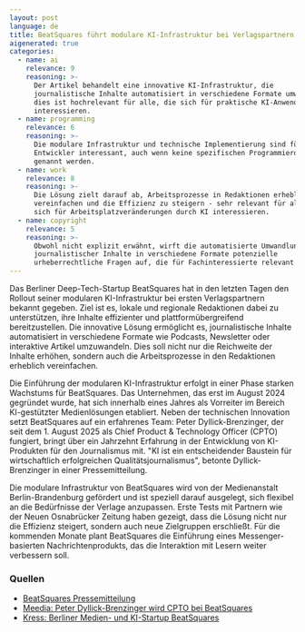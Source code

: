 ```yaml
---
layout: post
language: de
title: BeatSquares führt modulare KI-Infrastruktur bei Verlagspartnern ein
aigenerated: true
categories:
  - name: ai
    relevance: 9
    reasoning: >-
      Der Artikel behandelt eine innovative KI-Infrastruktur, die
      journalistische Inhalte automatisiert in verschiedene Formate umwandelt -
      dies ist hochrelevant für alle, die sich für praktische KI-Anwendungen
      interessieren.
  - name: programming
    relevance: 6
    reasoning: >-
      Die modulare Infrastruktur und technische Implementierung sind für
      Entwickler interessant, auch wenn keine spezifischen Programmierdetails
      genannt werden.
  - name: work
    relevance: 8
    reasoning: >-
      Die Lösung zielt darauf ab, Arbeitsprozesse in Redaktionen erheblich zu
      vereinfachen und die Effizienz zu steigern - sehr relevant für alle, die
      sich für Arbeitsplatzveränderungen durch KI interessieren.
  - name: copyright
    relevance: 5
    reasoning: >-
      Obwohl nicht explizit erwähnt, wirft die automatisierte Umwandlung
      journalistischer Inhalte in verschiedene Formate potenzielle
      urheberrechtliche Fragen auf, die für Fachinteressierte relevant sind.
---
```


Das Berliner Deep-Tech-Startup BeatSquares hat in den letzten Tagen den Rollout seiner modularen KI-Infrastruktur bei ersten Verlagspartnern bekannt gegeben. Ziel ist es, lokale und regionale Redaktionen dabei zu unterstützen, ihre Inhalte effizienter und plattformübergreifend bereitzustellen. Die innovative Lösung ermöglicht es, journalistische Inhalte automatisiert in verschiedene Formate wie Podcasts, Newsletter oder interaktive Artikel umzuwandeln. Dies soll nicht nur die Reichweite der Inhalte erhöhen, sondern auch die Arbeitsprozesse in den Redaktionen erheblich vereinfachen.

<!--more-->

Die Einführung der modularen KI-Infrastruktur erfolgt in einer Phase starken Wachstums für BeatSquares. Das Unternehmen, das erst im August 2024 gegründet wurde, hat sich innerhalb eines Jahres als Vorreiter im Bereich KI-gestützter Medienlösungen etabliert. Neben der technischen Innovation setzt BeatSquares auf ein erfahrenes Team: Peter Dyllick-Brenzinger, der seit dem 1. August 2025 als Chief Product & Technology Officer (CPTO) fungiert, bringt über ein Jahrzehnt Erfahrung in der Entwicklung von KI-Produkten für den Journalismus mit. "KI ist ein entscheidender Baustein für wirtschaftlich erfolgreichen Qualitätsjournalismus", betonte Dyllick-Brenzinger in einer Pressemitteilung.

Die modulare Infrastruktur von BeatSquares wird von der Medienanstalt Berlin-Brandenburg gefördert und ist speziell darauf ausgelegt, sich flexibel an die Bedürfnisse der Verlage anzupassen. Erste Tests mit Partnern wie der Neuen Osnabrücker Zeitung haben gezeigt, dass die Lösung nicht nur die Effizienz steigert, sondern auch neue Zielgruppen erschließt. Für die kommenden Monate plant BeatSquares die Einführung eines Messenger-basierten Nachrichtenprodukts, das die Interaktion mit Lesern weiter verbessern soll.

### Quellen
- [BeatSquares Pressemitteilung](https://www.beatsquares.com/presse)  
- [Meedia: Peter Dyllick-Brenzinger wird CPTO bei BeatSquares](https://meedia.de/news/beitrag/19571-peter-dyllick-brenzinger-wird-mitgruender-und-cpto-bei-beatsquares.html)  
- [Kress: Berliner Medien- und KI-Startup BeatSquares](https://kress.de/news/beitrag/150645-berliner-medien-und-ki-startup-beatsquares-verpflichtet-ehemaligen-springer-manager.html)
